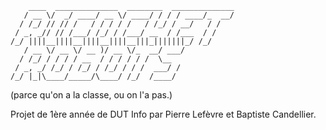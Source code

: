 	    ____  ______________  ________  ______________
	   / __ \/  _/ ____/ __ \/ ____/ / / / ____/_  __/
	  / /_/ // // /   / / / / /   / /_/ / __/   / /
	 / _, _// // /___/ /_/ / /___/ __  / /___  / /
	/_/ ||||__||||__||||__||||__|||_|||||||_/ /_/
	   / __ \/ __ \/ __ )/ __ \/_  __/ ___/
	  / /_/ / / / / __  / / / / / /  \__ 
	 / _, _/ /_/ / /_/ / /_/ / / /  ___/ /
	/_/ |_|\____/_____/\____/ /_/  /____/


(parce qu'on a la classe, ou on l'a pas.)

Projet de 1ère année de DUT Info par Pierre Lefèvre et Baptiste Candellier.